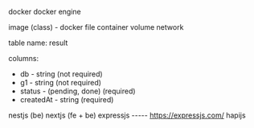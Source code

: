 docker
docker engine

image (class) - docker file
container
volume
network

table name: result

columns:
- db - string (not required)
- g1 - string (not required)
- status - (pending, done) (required)
- createdAt - string (required)

nestjs (be)
nextjs (fe + be)
expressjs -----
https://expressjs.com/
hapijs
